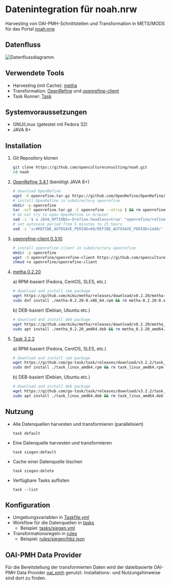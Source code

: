 # Datenintegration für noah.nrw
Harvesting von OAI-PMH-Schnittstellen und Transformation in METS/MODS für das Portal [noah.nrw](https://noah.nrw/)

## Datenfluss

![Datenflussdiagramm](/home/felix/git/noah/flowchart.svg)

## Verwendete Tools

* Harvesting (mit Cache): [metha](https://github.com/miku/metha/)
* Transformation: [OpenRefine](https://github.com/OpenRefine/OpenRefine) und [openrefine-client](https://github.com/opencultureconsulting/openrefine-client)
* Task Runner: [Task](https://github.com/go-task/task)

## Systemvoraussetzungen

* GNU/Linux (getestet mit Fedora 32)
* JAVA 8+

## Installation

1. Git Repository klonen

    ```sh
    git clone https://github.com/opencultureconsulting/noah.git
    cd noah
    ```

2. [OpenRefine 3.4.1](https://github.com/OpenRefine/OpenRefine/releases/tag/3.4.1) (benötigt JAVA 8+)

    ```sh
    # download OpenRefine
    wget -O openrefine.tar.gz https://github.com/OpenRefine/OpenRefine/releases/download/3.4.1/openrefine-linux-3.4.1.tar.gz
    # install OpenRefine in subdirectory openrefine
    mkdir -p openrefine
    tar -xzf openrefine.tar.gz -C openrefine --strip 1 && rm openrefine.tar.gz
    # do not try to open OpenRefine in browser
    sed -i '$ a JAVA_OPTIONS=-Drefine.headless=true' "openrefine/refine.ini"
    # set autosave period from 5 minutes to 25 hours
    sed -i 's/#REFINE_AUTOSAVE_PERIOD=60/REFINE_AUTOSAVE_PERIOD=1440/' "openrefine/refine.ini"
    ```
    
3. [openrefine-client 0.3.10](https://github.com/opencultureconsulting/openrefine-client/releases/tag/v0.3.10)

    ```sh
    # install openrefine-client in subdirectory openrefine
    mkdir -p openrefine
    wget -O openrefine/openrefine-client https://github.com/opencultureconsulting/openrefine-client/releases/download/v0.3.10/openrefine-client_0-3-10_linux
    chmod +x openrefine/openrefine-client
    ```
    
4. [metha 0.2.20](https://github.com/miku/metha/releases/tag/v0.2.20)

	a) RPM-basiert (Fedora, CentOS, SLES, etc.)

    ```sh
    # download and install rpm package
    wget https://github.com/miku/metha/releases/download/v0.2.20/metha-0.2.20-0.x86_64.rpm
    sudo dnf install ./metha-0.2.20-0.x86_64.rpm && rm metha-0.2.20-0.x86_64.rpm
    ```

	b) DEB-basiert (Debian, Ubuntu etc.)

    ```sh
    # download and install deb package
    wget https://github.com/miku/metha/releases/download/v0.2.20/metha_0.2.20_amd64.deb
    sudo apt install ./metha_0.2.20_amd64.deb && rm metha_0.2.20_amd64.deb
    ```

5. [Task 3.2.2](https://github.com/go-task/task/releases/tag/v3.2.2)

	a) RPM-basiert (Fedora, CentOS, SLES, etc.)

    ```sh
    # download and install rpm package
    wget https://github.com/go-task/task/releases/download/v3.2.2/task_linux_amd64.rpm
    sudo dnf install ./task_linux_amd64.rpm && rm task_linux_amd64.rpm
    ```

	b) DEB-basiert (Debian, Ubuntu etc.)

    ```sh
    # download and install deb package
    wget https://github.com/go-task/task/releases/download/v3.2.2/task_linux_amd64.deb
    sudo apt install ./task_linux_amd64.deb && rm task_linux_amd64.deb
    ```

## Nutzung

* Alle Datenquellen harvesten und transformieren (parallelisiert)

  ```
  task default
  ```

* Eine Datenquelle harvesten und transformieren

  ```
  task siegen:default
  ```

* Cache einer Datenquelle löschen

  ```
  task siegen:delete
  ```

* Verfügbare Tasks auflisten

  ```
  task --list
  ```

## Konfiguration

* Umgebungsvariablen in [Taskfile.yml](Taskfile.yml)
* Workflow für die Datenquellen in [tasks](tasks)
  * Beispiel: [tasks/siegen.yml](tasks/siegen.yml)
* Transformationsregeln in [rules](rules)
  * Beispiel: [rules/siegen/hbz.json](rules/siegen/hbz.json)

## OAI-PMH Data Provider

Für die Bereitstellung der transformierten Daten wird der dateibasierte OAI-PMH Data Provider [oai_pmh](https://github.com/opencultureconsulting/oai_pmh) genutzt. Installations- und Nutzungshinweise sind dort zu finden.